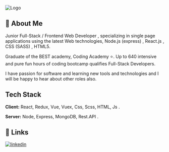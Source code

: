 
![Logo](https://i.pinimg.com/originals/71/ee/32/71ee32577432648f9e45fbd63b2cf261.jpg)


## 🚀 About Me
Junior Full-Stack / Frontend Web Developer , specializing in single page applications using the latest Web technologies, Node.js (express) , React.js , CSS (SASS) , HTML5.

Graduate of the BEST academy, Coding Academy ⭐.
Up to 640 intensive and pure fun hours of coding bootcamp qualifies Full-Stack Developers.

I have passion for software and learning new tools and technologies and I will be happy to hear about other roles also.


## Tech Stack

**Client:** React, Redux, Vue, Vuex, Css, Scss, HTML, Js .

**Server:** Node, Express, MongoDB, Rest.API .


## 🔗 Links
[![linkedin](https://img.shields.io/badge/linkedin-0A66C2?style=for-the-badge&logo=linkedin&logoColor=white)](www.linkedin.com/in/carmelyona)

